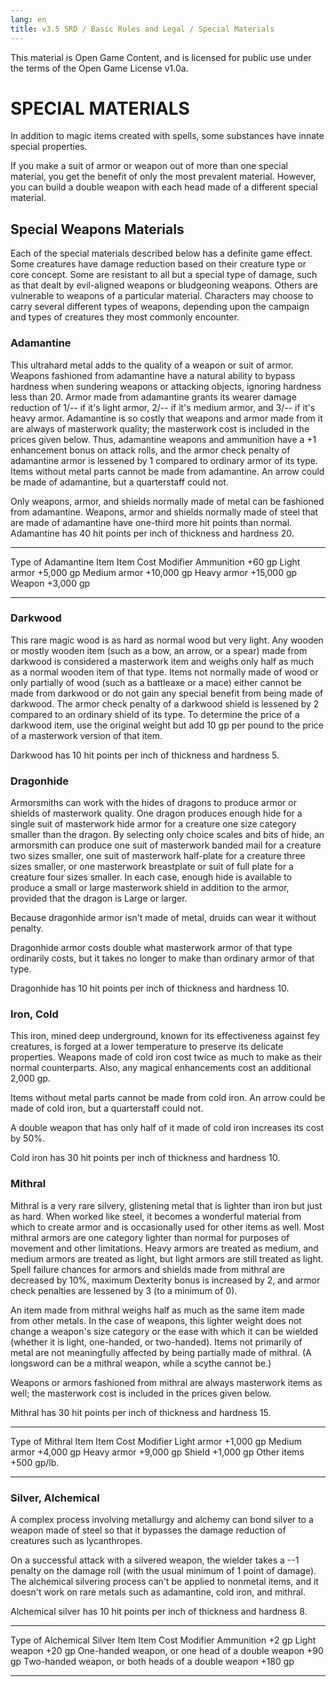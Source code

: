 ```yaml
---
lang: en
title: v3.5 SRD / Basic Rules and Legal / Special Materials
---
```


This material is Open Game Content, and is licensed for public use under
the terms of the Open Game License v1.0a.

# SPECIAL MATERIALS

In addition to magic items created with spells, some substances have
innate special properties.

If you make a suit of armor or weapon out of more than one special
material, you get the benefit of only the most prevalent material.
However, you can build a double weapon with each head made of a
different special material.

## Special Weapons Materials

Each of the special materials described below has a definite game
effect. Some creatures have damage reduction based on their creature
type or core concept. Some are resistant to all but a special type of
damage, such as that dealt by evil-aligned weapons or bludgeoning
weapons. Others are vulnerable to weapons of a particular material.
Characters may choose to carry several different types of weapons,
depending upon the campaign and types of creatures they most commonly
encounter.

### Adamantine
This ultrahard metal adds to the quality of a weapon or
suit of armor. Weapons fashioned from adamantine have a natural ability
to bypass hardness when sundering weapons or attacking objects, ignoring
hardness less than 20. Armor made from adamantine grants its wearer
damage reduction of 1/-- if it's light armor, 2/-- if it's medium armor,
and 3/-- if it's heavy armor. Adamantine is so costly that weapons and
armor made from it are always of masterwork quality; the masterwork cost
is included in the prices given below. Thus, adamantine weapons and
ammunition have a +1 enhancement bonus on attack rolls, and the armor
check penalty of adamantine armor is lessened by 1 compared to ordinary
armor of its type. Items without metal parts cannot be made from
adamantine. An arrow could be made of adamantine, but a quarterstaff
could not.

Only weapons, armor, and shields normally made of metal can be fashioned
from adamantine. Weapons, armor and shields normally made of steel that
are made of adamantine have one-third more hit points than normal.
Adamantine has 40 hit points per inch of thickness and hardness 20.

  ------------------------- --------------------
  Type of Adamantine Item   Item Cost Modifier
  Ammunition                +60 gp
  Light armor               +5,000 gp
  Medium armor              +10,000 gp
  Heavy armor               +15,000 gp
  Weapon                    +3,000 gp
  ------------------------- --------------------

### Darkwood
This rare magic wood is as hard as normal wood but very
light. Any wooden or mostly wooden item (such as a bow, an arrow, or a
spear) made from darkwood is considered a masterwork item and weighs
only half as much as a normal wooden item of that type. Items not
normally made of wood or only partially of wood (such as a battleaxe or
a mace) either cannot be made from darkwood or do not gain any special
benefit from being made of darkwood. The armor check penalty of a
darkwood shield is lessened by 2 compared to an ordinary shield of its
type. To determine the price of a darkwood item, use the original weight
but add 10 gp per pound to the price of a masterwork version of that
item.

Darkwood has 10 hit points per inch of thickness and hardness 5.

### Dragonhide
Armorsmiths can work with the hides of dragons to
produce armor or shields of masterwork quality. One dragon produces
enough hide for a single suit of masterwork hide armor for a creature
one size category smaller than the dragon. By selecting only choice
scales and bits of hide, an armorsmith can produce one suit of
masterwork banded mail for a creature two sizes smaller, one suit of
masterwork half-plate for a creature three sizes smaller, or one
masterwork breastplate or suit of full plate for a creature four sizes
smaller. In each case, enough hide is available to produce a small or
large masterwork shield in addition to the armor, provided that the
dragon is Large or larger.

Because dragonhide armor isn't made of metal, druids can wear it without
penalty.

Dragonhide armor costs double what masterwork armor of that type
ordinarily costs, but it takes no longer to make than ordinary armor of
that type.

Dragonhide has 10 hit points per inch of thickness and hardness 10.

### Iron, Cold
This iron, mined deep underground, known for its
effectiveness against fey creatures, is forged at a lower temperature to
preserve its delicate properties. Weapons made of cold iron cost twice
as much to make as their normal counterparts. Also, any magical
enhancements cost an additional 2,000 gp.

Items without metal parts cannot be made from cold iron. An arrow could
be made of cold iron, but a quarterstaff could not.

A double weapon that has only half of it made of cold iron increases its
cost by 50%.

Cold iron has 30 hit points per inch of thickness and hardness 10.

### Mithral
Mithral is a very rare silvery, glistening metal that is
lighter than iron but just as hard. When worked like steel, it becomes a
wonderful material from which to create armor and is occasionally used
for other items as well. Most mithral armors are one category lighter
than normal for purposes of movement and other limitations. Heavy armors
are treated as medium, and medium armors are treated as light, but light
armors are still treated as light. Spell failure chances for armors and
shields made from mithral are decreased by 10%, maximum Dexterity bonus
is increased by 2, and armor check penalties are lessened by 3 (to a
minimum of 0).

An item made from mithral weighs half as much as the same item made from
other metals. In the case of weapons, this lighter weight does not
change a weapon's size category or the ease with which it can be wielded
(whether it is light, one-handed, or two-handed). Items not primarily of
metal are not meaningfully affected by being partially made of mithral.
(A longsword can be a mithral weapon, while a scythe cannot be.)

Weapons or armors fashioned from mithral are always masterwork items as
well; the masterwork cost is included in the prices given below.

Mithral has 30 hit points per inch of thickness and hardness 15.

  ---------------------- --------------------
  Type of Mithral Item   Item Cost Modifier
  Light armor            +1,000 gp
  Medium armor           +4,000 gp
  Heavy armor            +9,000 gp
  Shield                 +1,000 gp
  Other items            +500 gp/lb.
  ---------------------- --------------------

### Silver, Alchemical
A complex process involving metallurgy and
alchemy can bond silver to a weapon made of steel so that it bypasses
the damage reduction of creatures such as lycanthropes.

On a successful attack with a silvered weapon, the wielder takes a --1
penalty on the damage roll (with the usual minimum of 1 point of
damage). The alchemical silvering process can't be applied to nonmetal
items, and it doesn't work on rare metals such as adamantine, cold iron,
and mithral.

Alchemical silver has 10 hit points per inch of thickness and hardness
8.

  ----------------------------------------------------- --------------------
  Type of Alchemical Silver Item                        Item Cost Modifier
  Ammunition                                            +2 gp
  Light weapon                                          +20 gp
  One-handed weapon, or one head of a double weapon     +90 gp
  Two-handed weapon, or both heads of a double weapon   +180 gp
  ----------------------------------------------------- --------------------
